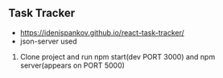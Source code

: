 ## Task Tracker
- https://idenispankov.github.io/react-task-tracker/
- json-server used

1. Clone project and run npm start(dev PORT 3000) and npm server(appears on PORT 5000)